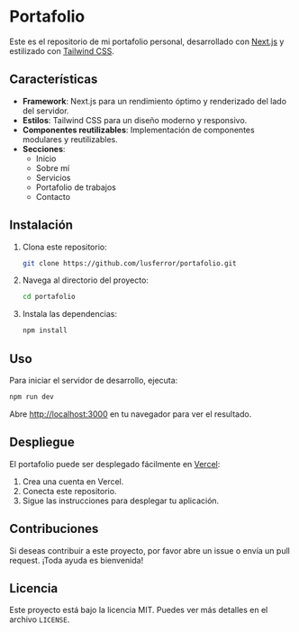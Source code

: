 # Portafolio

Este es el repositorio de mi portafolio personal, desarrollado con [Next.js](https://nextjs.org) y estilizado con [Tailwind CSS](https://tailwindcss.com).

## Características

- **Framework**: Next.js para un rendimiento óptimo y renderizado del lado del servidor.
- **Estilos**: Tailwind CSS para un diseño moderno y responsivo.
- **Componentes reutilizables**: Implementación de componentes modulares y reutilizables.
- **Secciones**:
  - Inicio
  - Sobre mí
  - Servicios
  - Portafolio de trabajos
  - Contacto

## Instalación

1. Clona este repositorio:
   ```bash
   git clone https://github.com/lusferror/portafolio.git
   ```

2. Navega al directorio del proyecto:
   ```bash
   cd portafolio
   ```

3. Instala las dependencias:
   ```bash
   npm install
   ```

## Uso

Para iniciar el servidor de desarrollo, ejecuta:
```bash
npm run dev
```

Abre [http://localhost:3000](http://localhost:3000) en tu navegador para ver el resultado.

## Despliegue

El portafolio puede ser desplegado fácilmente en [Vercel](https://vercel.com):

1. Crea una cuenta en Vercel.
2. Conecta este repositorio.
3. Sigue las instrucciones para desplegar tu aplicación.

## Contribuciones

Si deseas contribuir a este proyecto, por favor abre un issue o envía un pull request. ¡Toda ayuda es bienvenida!

## Licencia

Este proyecto está bajo la licencia MIT. Puedes ver más detalles en el archivo `LICENSE`.
